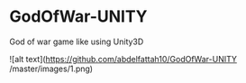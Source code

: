 # GodOfWar-UNITY
God of war game like using Unity3D


![alt text](https://github.com/abdelfattah10/GodOfWar-UNITY
/master/images/1.png)
